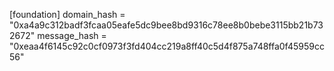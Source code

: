 [foundation]
domain_hash = "0xa4a9c312badf3fcaa05eafe5dc9bee8bd9316c78ee8b0bebe3115bb21b732672"
message_hash = "0xeaa4f6145c92c0cf0973f3fd404cc219a8ff40c5d4f875a748ffa0f45959cc56"